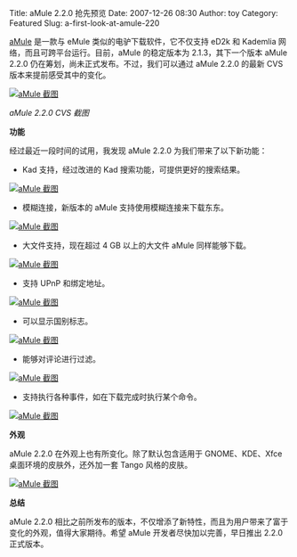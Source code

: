 Title: aMule 2.2.0 抢先预览
Date: 2007-12-26 08:30
Author: toy
Category: Featured
Slug: a-first-look-at-amule-220

[aMule](http://www.amule.org/) 是一款与 eMule
类似的电驴下载软件，它不仅支持 eD2k 和 Kademlia
网络，而且可跨平台运行。目前，aMule 的稳定版本为 2.1.3，其下一个版本
aMule 2.2.0 仍在筹划，尚未正式发布。不过，我们可以通过 aMule 2.2.0
的最新 CVS 版本来提前感受其中的变化。

[![aMule
截图](http://i.linuxtoy.org/i/amule/amule-thumb.png)](http://i.linuxtoy.org/i/amule/amule.png)

*aMule 2.2.0 CVS 截图*

**功能**

经过最近一段时间的试用，我发现 aMule 2.2.0 为我们带来了以下新功能：

* Kad 支持，经过改进的 Kad 搜索功能，可提供更好的搜索结果。

[![aMule
截图](http://i.linuxtoy.org/i/amule/amule-searches-thumb.png)](http://i.linuxtoy.org/i/amule/amule-searches.png)

* 模糊连接，新版本的 aMule 支持使用模糊连接来下载东东。

[![aMule
截图](http://i.linuxtoy.org/i/amule/amule-security-thumb.png)](http://i.linuxtoy.org/i/amule/amule-security.png)

* 大文件支持，现在超过 4 GB 以上的大文件 aMule 同样能够下载。

[![aMule
截图](http://i.linuxtoy.org/i/amule/amule-transfers-thumb.png)](http://i.linuxtoy.org/i/amule/amule-transfers.png)

* 支持 UPnP 和绑定地址。

[![aMule
截图](http://i.linuxtoy.org/i/amule/amule-connection-thumb.png)](http://i.linuxtoy.org/i/amule/amule-connection.png)

* 可以显示国别标志。

[![aMule
截图](http://i.linuxtoy.org/i/amule/amule-geoip-thumb.png)](http://i.linuxtoy.org/i/amule/amule-geoip.png)

* 能够对评论进行过滤。

[![aMule
截图](http://i.linuxtoy.org/i/amule/amule-messages-thumb.png)](http://i.linuxtoy.org/i/amule/amule-messages.png)

* 支持执行各种事件，如在下载完成时执行某个命令。

[![aMule
截图](http://i.linuxtoy.org/i/amule/amule-events-thumb.png)](http://i.linuxtoy.org/i/amule/amule-events.png)

**外观**

aMule 2.2.0 在外观上也有所变化。除了默认包含适用于 GNOME、KDE、Xfce
桌面环境的皮肤外，还外加一套 Tango 风格的皮肤。

[![aMule
截图](http://i.linuxtoy.org/i/amule/amule-look-thumb.png)](http://i.linuxtoy.org/i/amule/amule-look.png)

**总结**

aMule 2.2.0
相比之前所发布的版本，不仅增添了新特性，而且为用户带来了富于变化的外观，值得大家期待。希望
aMule 开发者尽快加以完善，早日推出 2.2.0 正式版本。
